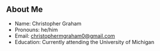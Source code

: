 ## About Me

- Name: Christopher Graham
- Pronouns: he/him
- Email: christophermgraham0@gmail.com
- Education: Currently attending the University of Michigan
